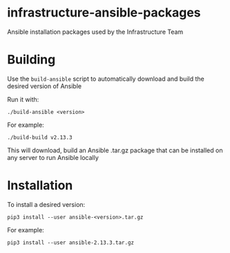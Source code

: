 # infrastructure-ansible-packages
Ansible installation packages used by the Infrastructure Team

# Building

Use the `build-ansible` script to automatically download and build the desired version of Ansible

Run it with:

`./build-ansible <version>`

For example:

`./build-build v2.13.3`

This will download, build an Ansible .tar.gz package that can be installed on any server to run Ansible locally

# Installation

To install a desired version:

`pip3 install --user ansible-<version>.tar.gz`

For example:

`pip3 install --user ansible-2.13.3.tar.gz`

